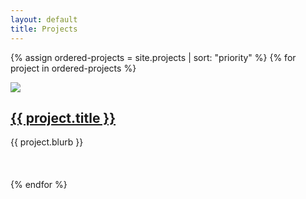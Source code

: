 ```yaml
---
layout: default
title: Projects
---
```

{% assign ordered-projects = site.projects | sort: "priority" %}
{% for project in ordered-projects %}
<div style="display:block;height:155px">
  <a href="{{ project.url }}"><img src="{{project.thumbnail}}" class="left thumbnail"/></a>
  <h2>
    <a href="{{ project.url }}">{{ project.title }}</a>
  </h2>
  <p>{{ project.blurb }}</p>
  <br/>
</div>
{% endfor %}
